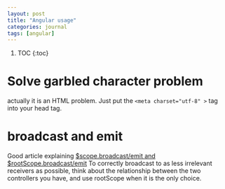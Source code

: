 ```yaml
---
layout: post
title: "Angular usage"
categories: journal
tags: [angular]
---
```


1. TOC
{:toc}

# Solve garbled character problem

actually it is an HTML problem.
Just put the
`<meta charset="utf-8" >`
tag into your head tag.

# broadcast and emit

Good article explaining [$scope.broadcast/emit and $rootScope.broadcast/emit](https://toddmotto.com/all-about-angulars-emit-broadcast-on-publish-subscribing/)
To correctly broadcast to as less irrelevant receivers as possible,
  think about the relationship between the two controllers you have,
  and use rootScope when it is the only choice.

